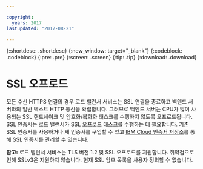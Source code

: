 ```yaml
---

copyright:
  years: 2017
lastupdated: "2017-08-21"

---
```


{:shortdesc: .shortdesc}
{:new_window: target="_blank"}
{:codeblock: .codeblock}
{:pre: .pre}
{:screen: .screen}
{:tip: .tip}
{:download: .download}

# SSL 오프로드

모든 수신 HTTPS 연결의 경우 로드 밸런서 서비스는 SSL 연결을 종료하고 백엔드 서버와의 일반 텍스트 HTTP 통신을 확립합니다. 그러므로 백엔드 서버는 CPU가 많이 사용되는 SSL 핸드쉐이크 및 암호화/복화화 태스크를 수행하지 않도록 오프로드됩니다. SSL 인증서는 로드 밸런서가 SSL 오프로드 태스크를 수행하는 데 필요합니다. 기존 SSL 인증서를 사용하거나 새 인증서를 구입할 수 있고 [IBM Cloud 인증서 저장소](https://control.softlayer.com/security/sslcerts)를 통해 SSL 인증서를 관리할 수 있습니다. 

**참고:** 로드 밸런서 서비스는 TLS 버전 1.2 및 SSL 오프로드를 지원합니다. 취약점으로 인해 SSLv3은 지원하지 않습니다. 현재 SSL 암호 목록을 사용자 정의할 수 없습니다. 
